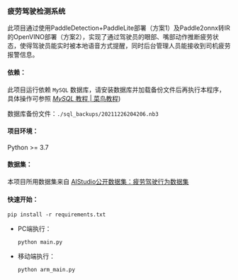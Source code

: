 ### 疲劳驾驶检测系统

此项目通过使用PaddleDetection+PaddleLite部署（方案1）及Paddle2onnx转IR的OpenVINO部署（方案2），实现了通过驾驶员的眼部、嘴部动作推断疲劳状态，使得驾驶员能实时被本地语音方式提醒，同时后台管理人员能接收到司机疲劳报警信息。

#### 依赖：

此项目运行依赖 `MySQL` 数据库，请安装数据库并加载备份文件后再执行本程序，具体操作可参照 [*MySQL* 教程 | 菜鸟教程](https://www.runoob.com/mysql/mysql-tutorial.html))

数据库备份文件：`./sql_backups/20211226204206.nb3`

#### 项目环境：

Python >= 3.7

#### 数据集：

本项目所用数据集来自 [AIStudio公开数据集：疲劳驾驶行为数据集](https://aistudio.baidu.com/aistudio/datasetdetail/106856)

#### 快速开始：

```shell
pip install -r requirements.txt
```
- PC端执行：

  ```shell
  python main.py
  ```
  
- 移动端执行：

  ```shell
  python arm_main.py
  ```

  

